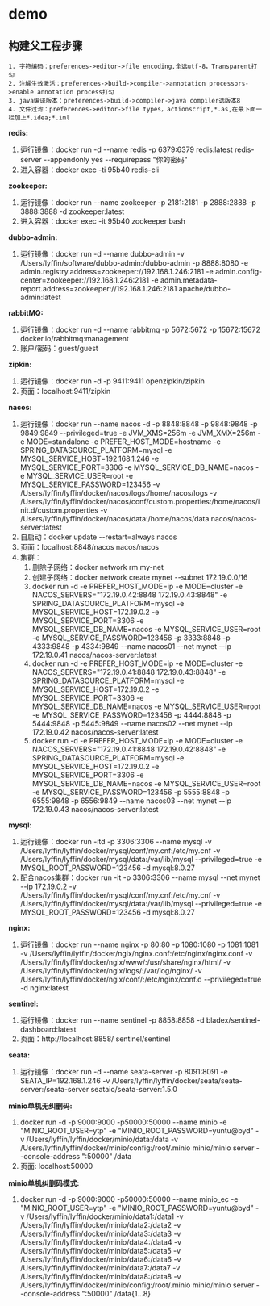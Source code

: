 # demo
## 构建父工程步骤
    1. 字符编码：preferences->editor->file encoding,全选utf-8，Transparent打勾
    2. 注解生效激活：preferences->build->compiler->annotation processors->enable annotation process打勾
    3. java编译版本：preferences->build->compiler->java compiler选版本8
    4. 文件过滤：preferences->editor->file types，actionscript,*.as,在最下面一栏加上*.idea;*.iml

**redis:** 
   1. 运行镜像：docker run -d --name redis -p 6379:6379 redis:latest redis-server --appendonly yes --requirepass "你的密码"
   2. 进入容器：docker exec -ti 95b40 redis-cli 
   
**zookeeper:** 
   1. 运行镜像：docker run --name zookeeper -p 2181:2181 -p 2888:2888 -p 3888:3888 -d zookeeper:latest
   2. 进入容器：docker exec -it 95b40 zookeeper bash 
   
**dubbo-admin:** 
   1. 运行镜像：docker run -d --name dubbo-admin -v /Users/lyffin/software/dubbo-admin:/dubbo-admin -p 8888:8080 -e admin.registry.address=zookeeper://192.168.1.246:2181 -e admin.config-center=zookeeper://192.168.1.246:2181 -e admin.metadata-report.address=zookeeper://192.168.1.246:2181 apache/dubbo-admin:latest

**rabbitMQ:** 
   1. 运行镜像：docker run -d --name rabbitmq -p 5672:5672 -p 15672:15672 docker.io/rabbitmq:management
   2. 账户/密码：guest/guest 

**zipkin:** 
   1. 运行镜像：docker run -d -p 9411:9411 openzipkin/zipkin 
   2. 页面：localhost:9411/zipkin

**nacos:** 
   1. 运行镜像：docker run --name nacos -d -p 8848:8848 -p 9848:9848 -p 9849:9849 --privileged=true -e JVM_XMS=256m -e JVM_XMX=256m -e MODE=standalone -e PREFER_HOST_MODE=hostname -e SPRING_DATASOURCE_PLATFORM=mysql -e MYSQL_SERVICE_HOST=192.168.1.246 -e MYSQL_SERVICE_PORT=3306 -e MYSQL_SERVICE_DB_NAME=nacos -e MYSQL_SERVICE_USER=root -e MYSQL_SERVICE_PASSWORD=123456 -v /Users/lyffin/lyffin/docker/nacos/logs:/home/nacos/logs -v /Users/lyffin/lyffin/docker/nacos/conf/custom.properties:/home/nacos/init.d/custom.properties -v /Users/lyffin/lyffin/docker/nacos/data:/home/nacos/data nacos/nacos-server:latest 
   2. 自启动：docker update --restart=always nacos 
   3. 页面：localhost:8848/nacos    nacos/nacos 
   4. 集群： 
         1. 删除子网络：docker network rm my-net 
         2. 创建子网络：docker network create mynet --subnet 172.19.0.0/16 
         3. docker run -d -e PREFER_HOST_MODE=ip -e MODE=cluster -e NACOS_SERVERS="172.19.0.42:8848 172.19.0.43:8848" -e SPRING_DATASOURCE_PLATFORM=mysql -e MYSQL_SERVICE_HOST=172.19.0.2 -e MYSQL_SERVICE_PORT=3306 -e MYSQL_SERVICE_DB_NAME=nacos -e MYSQL_SERVICE_USER=root -e MYSQL_SERVICE_PASSWORD=123456 -p 3333:8848 -p 4333:9848 -p 4334:9849 --name nacos01 --net mynet --ip 172.19.0.41 nacos/nacos-server:latest 
         4. docker run -d -e PREFER_HOST_MODE=ip -e MODE=cluster -e NACOS_SERVERS="172.19.0.41:8848 172.19.0.43:8848" -e SPRING_DATASOURCE_PLATFORM=mysql -e MYSQL_SERVICE_HOST=172.19.0.2 -e MYSQL_SERVICE_PORT=3306 -e MYSQL_SERVICE_DB_NAME=nacos -e MYSQL_SERVICE_USER=root -e MYSQL_SERVICE_PASSWORD=123456 -p 4444:8848 -p 5444:9848 -p 5445:9849 --name nacos02 --net mynet --ip 172.19.0.42 nacos/nacos-server:latest 
         5. docker run -d -e PREFER_HOST_MODE=ip -e MODE=cluster -e NACOS_SERVERS="172.19.0.41:8848 172.19.0.42:8848" -e SPRING_DATASOURCE_PLATFORM=mysql -e MYSQL_SERVICE_HOST=172.19.0.2 -e MYSQL_SERVICE_PORT=3306 -e MYSQL_SERVICE_DB_NAME=nacos -e MYSQL_SERVICE_USER=root -e MYSQL_SERVICE_PASSWORD=123456 -p 5555:8848 -p 6555:9848 -p 6556:9849 --name nacos03 --net mynet --ip 172.19.0.43 nacos/nacos-server:latest 
   
**mysql:** 
   1. 运行镜像：docker run -itd -p 3306:3306 --name mysql -v /Users/lyffin/lyffin/docker/mysql/conf/my.cnf:/etc/my.cnf -v /Users/lyffin/lyffin/docker/mysql/data:/var/lib/mysql --privileged=true -e MYSQL_ROOT_PASSWORD=123456 -d mysql:8.0.27 
   2. 配合nacos集群：docker run -it -p 3306:3306 --name mysql --net mynet --ip 172.19.0.2 -v /Users/lyffin/lyffin/docker/mysql/conf/my.cnf:/etc/my.cnf -v /Users/lyffin/lyffin/docker/mysql/data:/var/lib/mysql --privileged=true -e MYSQL_ROOT_PASSWORD=123456 -d mysql:8.0.27 

**nginx:** 
   1. 运行镜像：docker run --name nginx -p 80:80 -p 1080:1080 -p 1081:1081 -v /Users/lyffin/lyffin/docker/ngix/nginx.conf:/etc/nginx/nginx.conf -v /Users/lyffin/lyffin/docker/ngix/www/:/usr/share/nginx/html/ -v /Users/lyffin/lyffin/docker/ngix/logs/:/var/log/nginx/ -v /Users/lyffin/lyffin/docker/ngix/conf/:/etc/nginx/conf.d --privileged=true -d nginx:latest 

**sentinel:** 
   1. 运行镜像：docker run --name sentinel -p 8858:8858 -d bladex/sentinel-dashboard:latest 
   2. 页面：http://localhost:8858/   sentinel/sentinel 

**seata:** 
   1. 运行镜像：docker run -d --name seata-server -p 8091:8091 -e SEATA_IP=192.168.1.246 -v /Users/lyffin/lyffin/docker/seata/seata-server:/seata-server seataio/seata-server:1.5.0 

**minio单机无纠删码:** 
   1. docker run -d -p 9000:9000 -p50000:50000 --name minio -e "MINIO_ROOT_USER=ytp" -e "MINIO_ROOT_PASSWORD=yuntu@byd" -v /Users/lyffin/lyffin/docker/minio/data:/data -v /Users/lyffin/lyffin/docker/minio/config:/root/.minio minio/minio server --console-address ":50000" /data 
   2. 页面: localhost:50000 

**minio单机纠删码模式:** 
   1. docker run -d -p 9000:9000 -p50000:50000 --name minio_ec -e "MINIO_ROOT_USER=ytp" -e "MINIO_ROOT_PASSWORD=yuntu@byd" -v /Users/lyffin/lyffin/docker/minio/data1:/data1 -v /Users/lyffin/lyffin/docker/minio/data2:/data2 -v /Users/lyffin/lyffin/docker/minio/data3:/data3 -v /Users/lyffin/lyffin/docker/minio/data4:/data4 -v /Users/lyffin/lyffin/docker/minio/data5:/data5 -v /Users/lyffin/lyffin/docker/minio/data6:/data6 -v /Users/lyffin/lyffin/docker/minio/data7:/data7 -v /Users/lyffin/lyffin/docker/minio/data8:/data8 -v /Users/lyffin/lyffin/docker/minio/config:/root/.minio minio/minio server --console-address ":50000" /data{1...8} 

